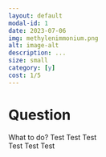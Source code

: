 ```yaml
---
layout: default
modal-id: 1
date: 2023-07-06
img: methylenimmonium.png
alt: image-alt
description: ...
size: small 
category: [y]
cost: 1/5
---
```


# Question

What to do? 
Test Test Test  
Test Test Test 
